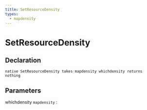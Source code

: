 ```yaml
---
title: SetResourceDensity
types:
  - mapdensity
---
```


# SetResourceDensity

## Declaration

```jass
native SetResourceDensity takes mapdensity whichdensity returns nothing
```

## Parameters
whichdensity `mapdensity`
: 
